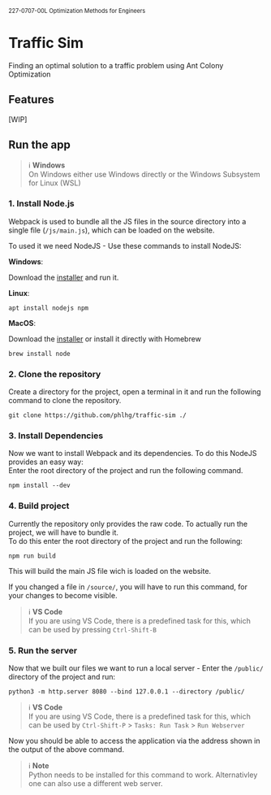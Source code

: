 <span style="font-size:0.8em;">227-0707-00L Optimization Methods for Engineers</span>
# Traffic Sim
Finding an optimal solution to a traffic problem using Ant Colony Optimization

## Features

[WIP]

## Run the app

> ℹ️ **Windows**  
> On Windows either use Windows directly or the Windows Subsystem for Linux (WSL)</span>

### 1. Install Node.js

Webpack is used to bundle all the JS files in the source directory into a single file (`/js/main.js`), which can be loaded on the website.

To used it we need NodeJS - Use these commands to install NodeJS:

**Windows**:

Download the [installer](https://nodejs.org/en/download/) and run it.

**Linux**:  
```
apt install nodejs npm
``` 

**MacOS**:  

Download the [installer](https://nodejs.org/en/download/) or install it directly with Homebrew

```
brew install node
```

### 2. Clone the repository

Create a directory for the project, open a terminal in it and run the following command to clone the repository.

``` 
git clone https://github.com/phlhg/traffic-sim ./
```

### 3. Install Dependencies

Now we want to install Webpack and its dependencies. To do this NodeJS provides an easy way:  
Enter the root directory of the project and run the following command.

```
npm install --dev
```

### 4. Build project

Currently the repository only provides the raw code. To actually run the project, we will have to bundle it.   
To do this enter the root directory of the project and run the following:

```
npm run build
``` 

This will build the main JS file wich is loaded on the website.

If you changed a file in `/source/`, you will have to run this command, for your changes to become visible.

> ℹ️ **VS Code**  
> If you are using VS Code, there is a predefined task for this, which can be used by pressing `Ctrl-Shift-B`</span>

### 5. Run the server

Now that we built our files we want to run a local server - Enter the `/public/` directory of the project and run:

```
python3 -m http.server 8080 --bind 127.0.0.1 --directory /public/
```

> ℹ️ **VS Code**  
> If you are using VS Code, there is a predefined task for this, which can be used by `Ctrl-Shift-P` > `Tasks: Run Task` > `Run Webserver`</span>

Now you should be able to access the application via the address shown in the output of the above command.

> ℹ️ **Note**  
> Python needs to be installed for this command to work. Alternativley one can also use a different web server.
